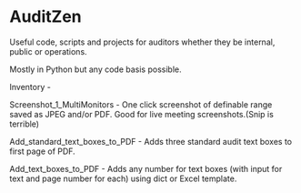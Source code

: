 # AuditZen
Useful code, scripts and projects for auditors whether they be internal, public or operations.

Mostly in Python but any code basis possible.

Inventory -

Screenshot_1_MultiMonitors - One click screenshot of definable range saved as JPEG and/or PDF. Good for live meeting screenshots.(Snip is terrible)

Add_standard_text_boxes_to_PDF - Adds three standard audit text boxes to first page of PDF.

Add_text_boxes_to_PDF - Adds any number for text boxes (with input for text and page number for each) using dict or Excel template.


